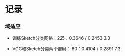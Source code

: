 # 记录


### 域适应

* 训练Sketch分类网络：225：0.3646 / 0.2453  3.3

* VGG和Sketch分类两个都用： 80：0.4104 / 0.2891  7.3

